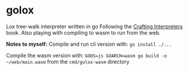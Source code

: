 # golox
Lox tree-walk interpreter written in go
Following the [Crafting Interpreters](http://craftinginterpreters.com/) book.
Also playing with compiling to wasm to run from the web.

**Notes to myself:**
Compile and run cli version with:
`go install ./...`

Compile the wasm version with:
`GOOS=js GOARCH=wasm go build -o ~/web/main.wasm`
from the `cmd/golox-wasm` directory 

